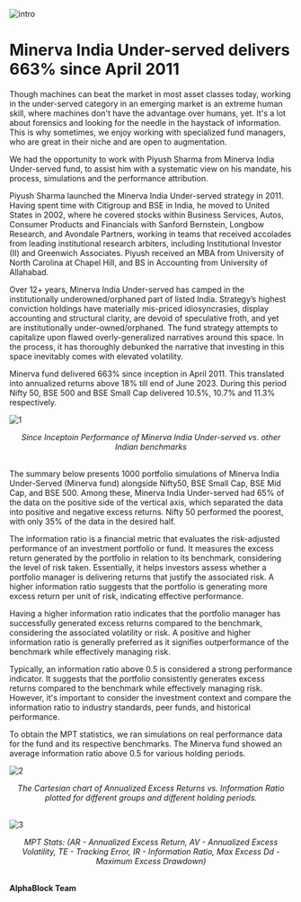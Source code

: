 ![intro](/minerva_april_2011/intro.jpg)

# Minerva India Under-served delivers 663% since April 2011

Though machines can beat the market in most asset classes today, working in the under-served category in an emerging market is an extreme human skill, where machines don't have the advantage over humans, yet. It's a lot about forensics and looking for the needle in the haystack of information. This is why sometimes, we enjoy working with specialized fund managers, who are great in their niche and are open to augmentation. 

We had the opportunity to work with Piyush Sharma from Minerva India Under-served fund, to assist him with a systematic view on his mandate, his process, simulations and the performance attribution.

Piyush Sharma launched the Minerva India Under-served strategy in 2011. Having spent time with Citigroup and BSE in India, he moved to United States in 2002, where he covered stocks within Business Services, Autos, Consumer Products and Financials with Sanford Bernstein, Longbow Research, and Avondale Partners, working in teams that received accolades from leading institutional research arbiters, including Institutional Investor (II) and Greenwich Associates. Piyush received an MBA from University of North Carolina at Chapel Hill, and BS in Accounting from University of Allahabad.

Over 12+ years, Minerva India Under-served has camped in the institutionally underowned/orphaned part of listed India. Strategy’s highest conviction holdings have materially mis-priced idiosyncrasies, display accounting and structural clarity, are devoid of speculative froth, and yet are institutionally under-owned/orphaned. The fund strategy attempts to capitalize upon flawed overly-generalized narratives around this space. In the process, it has thoroughly debunked the narrative that investing in this space inevitably comes with elevated volatility.

Minerva fund delivered 663% since inception in April 2011. This translated into annualized returns above 18% till end of June 2023. During this period Nifty 50, BSE 500 and BSE Small Cap delivered 10.5%, 10.7% and 11.3% respectively.

![1](/minerva_april_2011/1.png)
<div align="center"><em>Since Inceptoin Performance of Minerva India Under-served vs. other Indian benchmarks
</em><br><br></div>

The summary below presents 1000 portfolio simulations of Minerva India Under-Served (Minerva fund) alongside Nifty50, BSE Small Cap, BSE Mid Cap, and BSE 500. Among these, Minerva India Under-served had 65% of the data on the positive side of the vertical axis, which separated the data into positive and negative excess returns. Nifty 50 performed the poorest, with only 35% of the data in the desired half.

The information ratio is a financial metric that evaluates the risk-adjusted performance of an investment portfolio or fund. It measures the excess return generated by the portfolio in relation to its benchmark, considering the level of risk taken. Essentially, it helps investors assess whether a portfolio manager is delivering returns that justify the associated risk. A higher information ratio suggests that the portfolio is generating more excess return per unit of risk, indicating effective performance.

Having a higher information ratio indicates that the portfolio manager has successfully generated excess returns compared to the benchmark, considering the associated volatility or risk. A positive and higher information ratio is generally preferred as it signifies outperformance of the benchmark while effectively managing risk.

Typically, an information ratio above 0.5 is considered a strong performance indicator. It suggests that the portfolio consistently generates excess returns compared to the benchmark while effectively managing risk. However, it's important to consider the investment context and compare the information ratio to industry standards, peer funds, and historical performance.

To obtain the MPT statistics, we ran simulations on real performance data for the fund and its respective benchmarks. The Minerva fund showed an average information ratio above 0.5 for various holding periods.


![2](/minerva_april_2011/2.png)
<div align="center"><em>The Cartesian chart of Annualized Excess Returns vs. Information Ratio plotted for different groups and different holding periods.</em><br><br></div>

![3](/minerva_april_2011/3.png)
<div align="center"><em>MPT Stats: (AR - Annualized Excess Return, AV - Annualized Excess Volatility, TE - Tracking Error, IR - Information Ratio, Max Excess Dd - Maximum Excess Drawdown)
</em><br><br></div>

**AlphaBlock Team**



